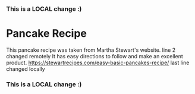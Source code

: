 ### This is a LOCAL change :)
# Pancake Recipe
This pancake recipe was taken from Martha Stewart's website.  line 2 changed remotely
It has easy directions to follow and make an excellent product.
https://stewartrecipes.com/easy-basic-pancakes-recipe/
last line changed locally
### This is a LOCAL change :)